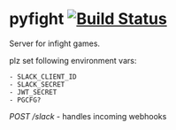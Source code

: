 # pyfight [![Build Status](https://travis-ci.org/ehippy/pyfight.svg?branch=master)](https://travis-ci.org/ehippy/pyfight)
Server for infight games.

plz set following environment vars:

    - SLACK_CLIENT_ID 
    - SLACK_SECRET 
    - JWT_SECRET
    - PGCFG? 


*POST /slack* - handles incoming webhooks 

